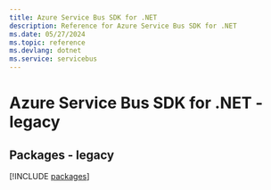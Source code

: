 ```yaml
---
title: Azure Service Bus SDK for .NET
description: Reference for Azure Service Bus SDK for .NET
ms.date: 05/27/2024
ms.topic: reference
ms.devlang: dotnet
ms.service: servicebus
---
```

# Azure Service Bus SDK for .NET - legacy
## Packages - legacy
[!INCLUDE [packages](service-bus-index.md)]